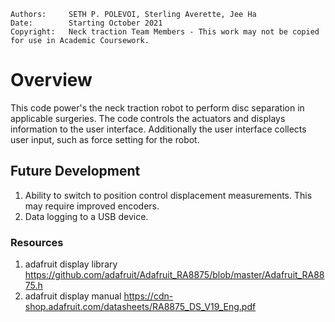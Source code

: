 ```
Authors:     SETH P. POLEVOI, Sterling Averette, Jee Ha
Date:        Starting October 2021
Copyright:   Neck traction Team Members - This work may not be copied for use in Academic Coursework.
```

# Overview
This code power's the neck traction robot to perform disc separation in applicable surgeries. The code controls the actuators and displays information to the user interface. Additionally the user interface collects user input, such as force setting for the robot. 

## Future Development
1. Ability to switch to position control displacement measurements. This may require improved encoders. 
2. Data logging to a USB device.

### Resources
  1. adafruit display library
    https://github.com/adafruit/Adafruit_RA8875/blob/master/Adafruit_RA8875.h
  2. adafruit display manual
    https://cdn-shop.adafruit.com/datasheets/RA8875_DS_V19_Eng.pdf

